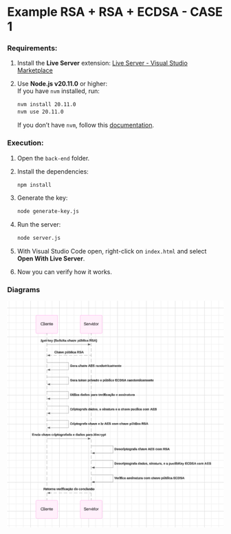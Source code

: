 # Example RSA + RSA + ECDSA - CASE 1

### Requirements:
1. Install the **Live Server** extension: [Live Server - Visual Studio Marketplace](https://marketplace.visualstudio.com/items?itemName=ritwickdey.LiveServer)

2. Use **Node.js v20.11.0** or higher:  
   If you have `nvm` installed, run:  
   ```bash
   nvm install 20.11.0  
   nvm use 20.11.0
   ```  
   If you don’t have `nvm`, follow this [documentation](https://github.com/nvm-sh/nvm#installing-and-updating).

### Execution:
1. Open the `back-end` folder.

2. Install the dependencies:
   ```bash
   npm install
   ```

3. Generate the key:
   ```bash
   node generate-key.js
   ```

4. Run the server:
   ```bash
   node server.js
   ```

5. With Visual Studio Code open, right-click on `index.html` and select **Open With Live Server**.

6. Now you can verify how it works.

### Diagrams
![Flow](image.png)